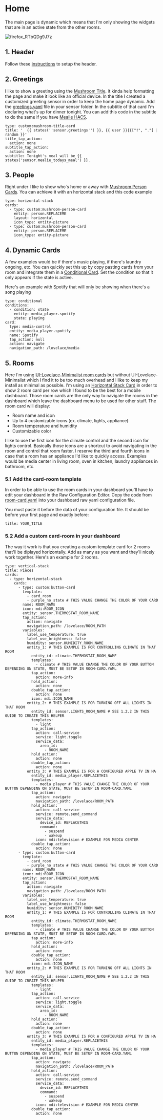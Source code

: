 # Home

The main page is dynamic which means that I'm only showing the widgets that are in an active state from the other rooms.

![firefox_RTbQDg9J7z](https://github.com/gravelfreeman/graphite-dashboard-mobile/assets/44218371/8b80feaa-ff1d-4351-be7e-93094691a194)

## 1. Header

Follow these [instructions](https://github.com/gravelfreeman/graphite-dashboard-mobile/blob/main/docs/header.md) to setup the header.

## 2. Greetings

I like to show a greeting using the [Mushroom Title](https://github.com/piitaya/lovelace-mushroom/blob/main/docs/cards/title.md). It kinda help formatting the page and make it look like an official device. In the title I created a customized greeting sensor in order to keep the home page dynamic. Add the [greetings.yaml](https://github.com/gravelfreeman/graphite-dashboard-mobile/blob/main/templates/greetings.yaml) file in your sensor folder. In the subtitle of that card I'm declaring what's up for dinner tonight. You can add this code in the subtitle to do the same if you have [Mealie HACS](https://github.com/mealie-recipes/mealie-hacs).

```
type: custom:mushroom-title-card
title: '  {{ states(''sensor.greetings'') }}, {{ user }}{{["!", "."] | random }}'
title_tap_action:
  action: none
subtitle_tap_action:
  action: none
subtitle: Tonight's meal will be {{ states('sensor.mealie_todays_meal') }}.
```

## 3. People

Right under I like to show who's home or away with [Mushroom Person Cards](https://github.com/piitaya/lovelace-mushroom/blob/main/docs/cards/person.md). You can achieve it with an horizontal stack and this code example

```
type: horizontal-stack
cards:
  - type: custom:mushroom-person-card
    entity: person.REPLACEME
    layout: horizontal
    icon_type: entity-picture
  - type: custom:mushroom-person-card
    entity: person.REPLACEME
    icon_type: entity-picture
```

## 4. Dynamic Cards

A few examples would be if there's music playing, if there's laundry ongoing, etc. You can quickly set this up by copy pasting cards from your room and integrate them in a [Conditional Card](https://www.home-assistant.io/dashboards/conditional/). Set the condition so that it only appears if the state is active.

Here's an example with Spotify that will only be showing when there's a song playing

```
type: conditional
conditions:
  - condition: state
    entity: media_player.spotify
    state: playing
card:
  type: media-control
  entity: media_player.spotify
  name: Spotify
  tap_action: null
  action: navigate
  navigation_path: /lovelace/media
```

## 5. Rooms

Here I'm using [UI-Lovelace-Minimalist room cards](https://ui-lovelace-minimalist.github.io/UI/usage/cards/card_room/) but without UI-Lovelace-Minimalist which I find it to be too much overhead and I like to keep my install as minimal as possible. I'm using an [Horizontal Stack Card](https://www.home-assistant.io/dashboards/horizontal-stack/) in order to show 2 room card per row which I found to be the best for a mobile dashboard. Those room cards are the only way to navigate the rooms in the dashboard which leave the dashboard menu to be used for other stuff. The room card will display:

- Room name and icon
- Up to 4 customizable icons (ex. climate, lights, appliance)
- Room temperature and humidity
- Customizable color

I like to use the first icon for the climate control and the second icon for lights control. Basically those icons are a shortcut to avoid navigating in the room and control that room faster. I reserve the third and fourth icons in case that a room has an appliance I'd like to quickly access. Examples would be media center in living room, oven in kitchen, laundry appliances in bathroom, etc.

### 5.1 Add the card-room template

In order to be able to use the room cards in your dashboard you'll have to edit your dashboard in the Raw Configuration Editor. Copy the code from [room-card.yaml](https://github.com/gravelfreeman/graphite-dashboard-mobile/blob/main/templates/card_room.yaml
) into your dashboard raw yaml configuration file.

You must paste it before the data of your configuration file. It should be before your first page and exactly before:

`title: YOUR_TITLE`

### 5.2 Add a custom card-room in your dashboard

The way it work is that you creating a custom template card for 2 rooms that'll be diplayed horizontally. Add as many as you want and they'll nicely work together. Here's an example for 2 rooms.

```
type: vertical-stack
title: Pièces
cards:
  - type: horizontal-stack
    cards:
      - type: custom:button-card
        template:
          - card_room
          - purple_no_state # THIS VALUE CHANGE THE COLOR OF YOUR CARD
        name: ROOM_NAME
        icon: mdi:ROOM_ICON
        entity: sensor.THERMOSTAT_ROOM_NAME
        tap_action:
          action: navigate
          navigation_path: /lovelace/ROOM_PATH
        variables:
          label_use_temperature: true
          label_use_brightness: false
          humidity: sensor.HUMIDITY_ROOM_NAME
          entity_1: # THIS EXAMPLE IS FOR CONTROLLING CLIMATE IN THAT ROOM
            entity_id: climate.THERMOSTAT_ROOM_NAME
            templates:
              - climate # THIS VALUE CHANGE THE COLOR OF YOUR BUTTON DEPENDING ON STATE, MUST BE SETUP IN ROOM-CARD.YAML
            tap_action:
              action: more-info
            hold_action:
              action: none
            double_tap_action:
              action: none
            icon: mdi:ICON_NAME
          entity_2: # THIS EXAMPLE IS FOR TURNING OFF ALL LIGHTS IN THAT ROOM
            entity_id: sensor.LIGHTS_ROOM_NAME # SEE 1.2.2 IN THIS GUIDE TO CREATE THIS HELPER
            templates:
              - light
            tap_action:
              action: call-service
              service: light.toggle
              service_data:
                area_id:
                  - ROOM_NAME
            hold_action:
              action: none
            double_tap_action:
              action: none
          entity_3: # THIS EXAMPLE IS FOR A CONFIGURED APPLE TV IN HA
            entity_id: media_player.REPLACETHIS
            templates:
              - media_player # THIS VALUE CHANGE THE COLOR OF YOUR BUTTON DEPENDING ON STATE, MUST BE SETUP IN ROOM-CARD.YAML
            tap_action:
              action: navigate
              navigation_path: /lovelace/ROOM_PATH
            hold_action:
              action: call-service
              service: remote.send_command
              service_data:
                device_id: REPLACETHIS
                command:
                  - suspend
                  - wakeup
              icon: mdi:television # EXAMPLE FOR MEDIA CENTER
            double_tap_action:
              action: none
      - type: custom:button-card
        template:
          - card_room
          - purple_no_state # THIS VALUE CHANGE THE COLOR OF YOUR CARD
        name: ROOM_NAME
        icon: mdi:ROOM_ICON
        entity: sensor.THERMOSTAT_ROOM_NAME
        tap_action:
          action: navigate
          navigation_path: /lovelace/ROOM_PATH
        variables:
          label_use_temperature: true
          label_use_brightness: false
          humidity: sensor.HUMIDITY_ROOM_NAME
          entity_1: # THIS EXAMPLE IS FOR CONTROLLING CLIMATE IN THAT ROOM
            entity_id: climate.THERMOSTAT_ROOM_NAME
            templates:
              - climate # THIS VALUE CHANGE THE COLOR OF YOUR BUTTON DEPENDING ON STATE, MUST BE SETUP IN ROOM-CARD.YAML
            tap_action:
              action: more-info
            hold_action:
              action: none
            double_tap_action:
              action: none
            icon: mdi:ICON_NAME
          entity_2: # THIS EXAMPLE IS FOR TURNING OFF ALL LIGHTS IN THAT ROOM
            entity_id: sensor.LIGHTS_ROOM_NAME # SEE 1.2.2 IN THIS GUIDE TO CREATE THIS HELPER
            templates:
              - light
            tap_action:
              action: call-service
              service: light.toggle
              service_data:
                area_id:
                  - ROOM_NAME
            hold_action:
              action: none
            double_tap_action:
              action: none
          entity_3: # THIS EXAMPLE IS FOR A CONFIGURED APPLE TV IN HA
            entity_id: media_player.REPLACETHIS
            templates:
              - media_player # THIS VALUE CHANGE THE COLOR OF YOUR BUTTON DEPENDING ON STATE, MUST BE SETUP IN ROOM-CARD.YAML
            tap_action:
              action: navigate
              navigation_path: /lovelace/ROOM_PATH
            hold_action:
              action: call-service
              service: remote.send_command
              service_data:
                device_id: REPLACETHIS
                command:
                  - suspend
                  - wakeup
              icon: mdi:television # EXAMPLE FOR MEDIA CENTER
            double_tap_action:
              action: none
```
